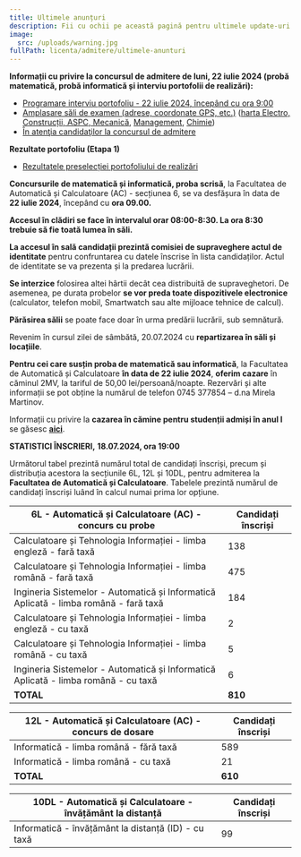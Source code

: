 ```yaml
---
title: Ultimele anunțuri
description: Fii cu ochii pe această pagină pentru ultimele update-uri!
image:
  src: /uploads/warning.jpg
fullPath: licenta/admitere/ultimele-anunturi
---
```

**Informații cu privire la concursul de admitere de luni, 22 iulie 2024 (probă matematică, probă informatică și interviu portofolii de realizări):**

* [Programare interviu portofoliu - 22 iulie 2024, începând cu ora 9:00](https://admitere.ac.upt.ro/uploads/programareinterviu-2024.pdf)
* [Amplasare săli de examen (adrese, coordonate GPS, etc.)](https://admitere.ac.upt.ro/uploads/010-amplasare-sali-de-examen-2024.pdf) ([harta Electro, Construcții, ASPC, Mecanică](https://admitere.ac.upt.ro/uploads/030-harta-electro-constr-aspc-mec.pdf), [Management](https://admitere.ac.upt.ro/uploads/030-harta-management.pdf), [Chimie](https://admitere.ac.upt.ro/uploads/050-harta-chimie.pdf))
* [În atenţia candidaţilor la concursul de admitere](https://admitere.ac.upt.ro/uploads/020-anunt-candidati-celulare.pdf)

**Rezultate portofoliu (Etapa 1)**

* [Rezultatele preselecției portofoliului de realizări](https://admitere.ac.upt.ro/uploads/rezultateportofoliu_etapa1.pdf)

<Block color="red">

**Concursurile de matematică și informatică, proba scrisă**, la Facultatea de Automatică și Calculatoare (AC) - secțiunea 6, se va desfășura în data de **22 iulie 2024**, începând cu **ora 09.00.**

**Accesul în clădiri se face în intervalul orar 08:00-8:30. La ora 8:30 trebuie să fie toată lumea în săli.**

**La accesul în sală candidații prezintă comisiei de supraveghere actul de identitate** pentru confruntarea cu datele înscrise în lista candidaților. Actul de identitate se va prezenta și la predarea lucrării.

**Se interzice** folosirea altei hârtii decât cea distribuită de supraveghetori. De asemenea, pe durata probelor **se vor preda toate dispozitivele electronice** (calculator, telefon mobil, Smartwatch sau alte mijloace tehnice de calcul).

**Părăsirea sălii** se poate face doar în urma predării lucrării, sub semnătură.

Revenim în cursul zilei de sâmbătă, 20.07.2024 cu **repartizarea în săli și locațiile**.

</Block>

**Pentru cei care susțin proba de matematică sau informatică**, la Facultatea de Automatică și Calculatoare **în data de 22 iulie 2024**, **oferim cazare** în căminul 2MV, la tariful de 50,00 lei/persoană/noapte. Rezervări și alte informații se pot obține la numărul de telefon 0745 377854 – d.na Mirela Martinov.

Informații cu privire la **cazarea în cămine pentru studenții admiși în anul I** se găsesc **[aici](https://admitere.ac.upt.ro/uploads/info-utile-2024.pdf)**.

**STATISTICI ÎNSCRIERI,** **18.07.2024, ora 19:00**

Următorul tabel prezintă numărul total de candidați înscriși, precum și distribuția acestora la secțiunile 6L, 12L și 10DL, pentru admiterea la **Facultatea de Automatică și Calculatoare**. Tabelele prezintă numărul de candidați înscriși luând în calcul numai prima lor opțiune.

| **6L - Automatică și Calculatoare (AC) - concurs cu probe**                          | **Candidați înscriși** |
| ------------------------------------------------------------------------------------ | ---------------------- |
| Calculatoare și Tehnologia Informației - limba engleză - fară taxă                   | 138                    |
| Calculatoare și Tehnologia Informației - limba română - fară taxă                    | 475                    |
| Ingineria Sistemelor - Automatică și Informatică Aplicată - limba română - fară taxă | 184                    |
| Calculatoare și Tehnologia Informației - limba engleză - cu taxă                     | 2                      |
| Calculatoare și Tehnologia Informației - limba română - cu taxă                      | 5                      |
| Ingineria Sistemelor - Automatică și Informatică Aplicată - limba română - cu taxă   | 6                      |
| **TOTAL**                                                                            | **810**                |

| **12L - Automatică și Calculatoare (AC) - concurs de dosare** | **Candidați înscriși** |
| ------------------------------------------------------------- | ---------------------- |
| Informatică - limba română - fără taxă                        | 589                    |
| Informatică - limba română - cu taxă                          | 21                     |
| **TOTAL**                                                     | **610**                |

| **10DL - Automatică și Calculatoare - învățământ la distanță** | **Candidați înscriși** |
| -------------------------------------------------------------- | ---------------------- |
| Informatică - învățământ la distanță (ID) - cu taxă            | 99                     |